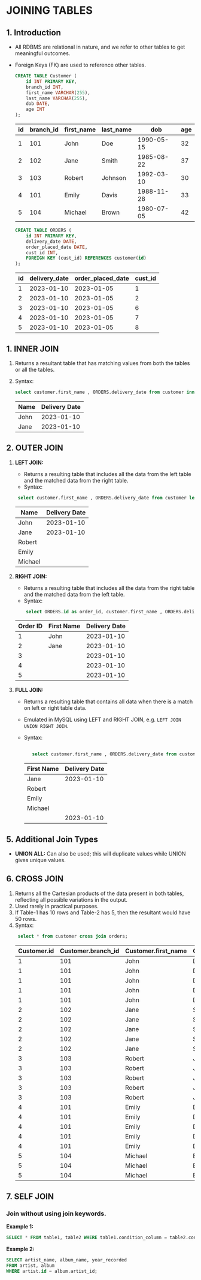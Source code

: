 # JOINING TABLES

## 1. Introduction

- All RDBMS are relational in nature, and we refer to other tables to get meaningful outcomes.
- Foreign Keys (FK) are used to reference other tables.

  ```sql
  CREATE TABLE Customer (
      id INT PRIMARY KEY,
      branch_id INT,
      first_name VARCHAR(255),
      last_name VARCHAR(255),
      dob DATE,
      age INT
  );
  ```
    | id | branch_id | first_name | last_name | dob        | age |
    | -- | --------- | ---------- | --------- | ---------- | --- |
    | 1  | 101       | John       | Doe       | 1990-05-15 | 32  |
    | 2  | 102       | Jane       | Smith     | 1985-08-22 | 37  |
    | 3  | 103       | Robert     | Johnson   | 1992-03-10 | 30  |
    | 4  | 101       | Emily      | Davis     | 1988-11-28 | 33  |
    | 5  | 104       | Michael    | Brown     | 1980-07-05 | 42  |


    ```sql
    CREATE TABLE ORDERS (
        id INT PRIMARY KEY,
        delivery_date DATE,
        order_placed_date DATE,
        cust_id INT,
        FOREIGN KEY (cust_id) REFERENCES customer(id)
    );
    ```

    | id | delivery_date | order_placed_date | cust_id |
    | -- | -------------- | ------------------ | ------- |
    | 1  | 2023-01-10     | 2023-01-05         | 1       |
    | 2  | 2023-01-10     | 2023-01-05         | 2       |
    | 3  | 2023-01-10     | 2023-01-05         | 6       |
    | 4  | 2023-01-10     | 2023-01-05         | 7       |
    | 5  | 2023-01-10     | 2023-01-05         | 8       |


## 1. INNER JOIN

1. Returns a resultant table that has matching values from both the tables or all the tables.
2. Syntax:
   ```sql
   select customer.first_name , ORDERS.delivery_date from customer inner join ORDERS where customer.id=ORDERS.cust_id;
    ```

    |  Name  | Delivery Date |
    |--------|---------------|
    |  John  |  2023-01-10   |
    |  Jane  |  2023-01-10   |



## 2. OUTER JOIN

1. **LEFT JOIN:**

   - Returns a resulting table that includes all the data from the left table and the matched data from the right table.
   - Syntax:
    ```sql
     select customer.first_name , ORDERS.delivery_date from customer left join ORDERS on customer.id=ORDERS.cust_id;
    ```
    |   Name   | Delivery Date |
    |----------|---------------|
    |  John    |  2023-01-10   |
    |  Jane    |  2023-01-10   |
    | Robert   |               |
    |  Emily   |               |
    | Michael  |               |


2. **RIGHT JOIN:**

   - Returns a resulting table that includes all the data from the right table and the matched data from the left table.
   - Syntax:
    ```sql
        select ORDERS.id as order_id, customer.first_name , ORDERS.delivery_date from customer right join ORDERS on customer.id=ORDERS.cust_id;
    ```
     | Order ID | First Name | Delivery Date |
    |----------|------------|---------------|
    |    1     |    John    |  2023-01-10   |
    |    2     |    Jane    |  2023-01-10   |
    |    3     |            |  2023-01-10   |
    |    4     |            |  2023-01-10   |
    |    5     |            |  2023-01-10   |


3. **FULL JOIN:**
   - Returns a resulting table that contains all data when there is a match on left or right table data.
   - Emulated in MySQL using LEFT and RIGHT JOIN, e.g. `LEFT JOIN UNION RIGHT JOIN`.
   - Syntax:
     ```sql
            
        select customer.first_name , ORDERS.delivery_date from customer left join ORDERS on customer.id=ORDERS.cust_id union select  customer.first_name , ORDERS.delivery_date from customer right join ORDERS on customer.id=ORDERS.cust_id;
     ```

        | First Name | Delivery Date |
        | ---------- | -------------- |
        | Jane       | 2023-01-10     |
        | Robert     |                |
        | Emily      |                |
        | Michael    |                |
        |            | 2023-01-10     |

## 5. Additional Join Types

- **UNION ALL:** Can also be used; this will duplicate values while UNION gives unique values.

## 6. CROSS JOIN

1. Returns all the Cartesian products of the data present in both tables, reflecting all possible variations in the output.
2. Used rarely in practical purposes.
3. If Table-1 has 10 rows and Table-2 has 5, then the resultant would have 50 rows.
4. Syntax:
   ```sql
    select * from customer cross join orders;
   ```
    | Customer.id | Customer.branch_id | Customer.first_name | Customer.last_name | Customer.dob   | Customer.age | Orders.id | Orders.delivery_date | Orders.order_placed_date | Orders.cust_id |
    | ------------| ------------------- | -------------------- | ------------------- | ------------- | ------------- | --------- | -------------------- | ------------------------ | -------------- |
    | 1           | 101                 | John                 | Doe                 | 1990-05-15    | 32            | 1         | 2023-01-10            | 2023-01-05               | 1              |
    | 1           | 101                 | John                 | Doe                 | 1990-05-15    | 32            | 2         | 2023-01-10            | 2023-01-05               | 2              |
    | 1           | 101                 | John                 | Doe                 | 1990-05-15    | 32            | 3         | 2023-01-10            | 2023-01-05               | 6              |
    | 1           | 101                 | John                 | Doe                 | 1990-05-15    | 32            | 4         | 2023-01-10            | 2023-01-05               | 7              |
    | 1           | 101                 | John                 | Doe                 | 1990-05-15    | 32            | 5         | 2023-01-10            | 2023-01-05               | 8              |
    | 2           | 102                 | Jane                 | Smith               | 1985-08-22    | 37            | 1         | 2023-01-10            | 2023-01-05               | 1              |
    | 2           | 102                 | Jane                 | Smith               | 1985-08-22    | 37            | 2         | 2023-01-10            | 2023-01-05               | 2              |
    | 2           | 102                 | Jane                 | Smith               | 1985-08-22    | 37            | 3         | 2023-01-10            | 2023-01-05               | 6              |
    | 2           | 102                 | Jane                 | Smith               | 1985-08-22    | 37            | 4         | 2023-01-10            | 2023-01-05               | 7              |
    | 2           | 102                 | Jane                 | Smith               | 1985-08-22    | 37            | 5         | 2023-01-10            | 2023-01-05               | 8              |
    | 3           | 103                 | Robert               | Johnson             | 1992-03-10    | 30            | 1         | 2023-01-10            | 2023-01-05               | 1              |
    | 3           | 103                 | Robert               | Johnson             | 1992-03-10    | 30            | 2         | 2023-01-10            | 2023-01-05               | 2              |
    | 3           | 103                 | Robert               | Johnson             | 1992-03-10    | 30            | 3         | 2023-01-10            | 2023-01-05               | 6              |
    | 3           | 103                 | Robert               | Johnson             | 1992-03-10    | 30            | 4         | 2023-01-10            | 2023-01-05               | 7              |
    | 3           | 103                 | Robert               | Johnson             | 1992-03-10    | 30            | 5         | 2023-01-10            | 2023-01-05               | 8              |
    | 4           | 101                 | Emily                | Davis               | 1988-11-28    | 33            | 1         | 2023-01-10            | 2023-01-05               | 1              |
    | 4           | 101                 | Emily                | Davis               | 1988-11-28    | 33            | 2         | 2023-01-10            | 2023-01-05               | 2              |
    | 4           | 101                 | Emily                | Davis               | 1988-11-28    | 33            | 3         | 2023-01-10            | 2023-01-05               | 6              |
    | 4           | 101                 | Emily                | Davis               | 1988-11-28    | 33            | 4         | 2023-01-10            | 2023-01-05               | 7              |
    | 4           | 101                 | Emily                | Davis               | 1988-11-28    | 33            | 5         | 2023-01-10            | 2023-01-05               | 8              |
    | 5           | 104                 | Michael              | Brown               | 1980-07-05    | 42            | 1         | 2023-01-10            | 2023-01-05               | 1              |
    | 5           | 104                 | Michael              | Brown               | 1980-07-05    | 42            | 2         | 2023-01-10            | 2023-01-05               | 2              |
    | 5           | 104                 | Michael              | Brown               | 1980-


   

## 7. SELF JOIN

### Join without using join keywords.

**Example 1:**

```sql
SELECT * FROM table1, table2 WHERE table1.condition_column = table2.condition_column;
```
**Example 2:**

```sql
SELECT artist_name, album_name, year_recorded
FROM artist, album
WHERE artist.id = album.artist_id;
